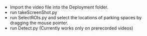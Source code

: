 * Import the video file into the Deployment folder.
* run takeScreenShot.py
* run SelectROIs.py and select the locations of parking spaces by dragging the mouse pointer.
* run Detect.py (Currently works only on prerecorded videos)
